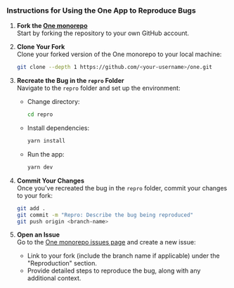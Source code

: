 ### **Instructions for Using the One App to Reproduce Bugs**

1. **Fork the [One monorepo](https://github.com/onejs/one)**  
   Start by forking the repository to your own GitHub account.

2. **Clone Your Fork**  
   Clone your forked version of the One monorepo to your local machine:
   ```bash
   git clone --depth 1 https://github.com/<your-username>/one.git
   ```

3. **Recreate the Bug in the `repro` Folder**  
   Navigate to the `repro` folder and set up the environment:
   - Change directory:
     ```bash
     cd repro
     ```
   - Install dependencies:
     ```bash
     yarn install
     ```
   - Run the app:
     ```bash
     yarn dev
     ```

4. **Commit Your Changes**  
   Once you've recreated the bug in the `repro` folder, commit your changes to your fork:
   ```bash
   git add .
   git commit -m "Repro: Describe the bug being reproduced"
   git push origin <branch-name>
   ```

5. **Open an Issue**  
   Go to the [One monorepo issues page](https://github.com/onejs/one/issues) and create a new issue:
   - Link to your fork (include the branch name if applicable) under the "Reproduction" section.  
   - Provide detailed steps to reproduce the bug, along with any additional context.
